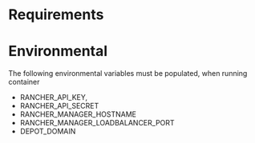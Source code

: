 # Requirements

# Environmental
The following environmental variables must be populated, when running container 

 - RANCHER_API_KEY,
 - RANCHER_API_SECRET
 - RANCHER_MANAGER_HOSTNAME
 - RANCHER_MANAGER_LOADBALANCER_PORT
 - DEPOT_DOMAIN